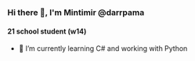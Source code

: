 ### Hi there 👋, I'm Mintimir @darrpama
#### 21 school student (w14)
- 🔭 I’m currently learning C# and working with Python
<!--
**darrpama/darrpama** is a ✨ _special_ ✨ repository because its `README.md` (this file) appears on your GitHub profile.

Here are some ideas to get you started:


- 🌱 I’m currently learning ...
- 👯 I’m looking to collaborate on ...
- 🤔 I’m looking for help with ...
- 💬 Ask me about ...
- 📫 How to reach me: ...
- 😄 Pronouns: ...
- ⚡ Fun fact: ...
-->
